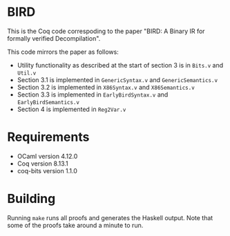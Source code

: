 # BIRD

This is the Coq code correspoding to the paper "BIRD: A Binary IR for formally verified Decompilation".

This code mirrors the paper as follows:
- Utility functionality as described at the start of section 3 is in `Bits.v` and `Util.v`
- Section 3.1 is implemented in `GenericSyntax.v` and `GenericSemantics.v`
- Section 3.2 is implemented in `X86Syntax.v` and `X86Semantics.v`
- Section 3.3 is implemented in `EarlyBirdSyntax.v` and `EarlyBirdSemantics.v`
- Section 4   is implemented in `Reg2Var.v`

# Requirements

- OCaml version 4.12.0
- Coq version 8.13.1
- coq-bits version 1.1.0

# Building

Running `make` runs all proofs and generates the Haskell output.
Note that some of the proofs take around a minute to run.
